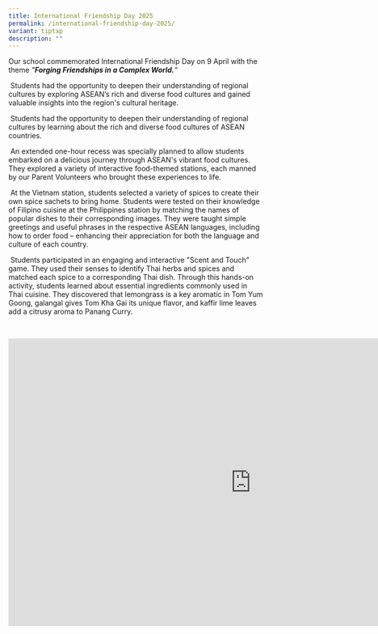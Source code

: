 ```yaml
---
title: International Friendship Day 2025
permalink: /international-friendship-day-2025/
variant: tiptap
description: ""
---
```

<p>Our school commemorated International Friendship Day on 9 April with the
theme <em>"</em><strong><em>Forging Friendships in a Complex World.</em></strong><em>"</em>
</p>
<p>&nbsp;Students had the opportunity to deepen their understanding of regional
cultures by exploring ASEAN’s rich and diverse food cultures and gained
valuable insights into the region's cultural heritage.</p>
<p>&nbsp;Students had the opportunity to deepen their understanding of regional
cultures by learning about the rich and diverse food cultures of ASEAN
countries.</p>
<p>&nbsp;An extended one-hour recess was specially planned to allow students
embarked on a delicious journey through ASEAN's vibrant food cultures.
They explored a variety of interactive food-themed stations, each manned
by our Parent Volunteers who brought these experiences to life.</p>
<p>&nbsp;At the Vietnam station, students selected a variety of spices to
create their own spice sachets to bring home. Students were tested on their
knowledge of Filipino cuisine at the Philippines station by matching the
names of popular dishes to their corresponding images. They were taught
simple greetings and useful phrases in the respective ASEAN languages,
including how to order food – enhancing their appreciation for both the
language and culture of each country.</p>
<p>&nbsp;Students participated in an engaging and interactive "Scent and
Touch" game. They used their senses to identify Thai herbs and spices and
matched each spice to a corresponding Thai dish. Through this hands-on
activity, students learned about essential ingredients commonly used in
Thai cuisine. They discovered that lemongrass is a key aromatic in Tom
Yum Goong, galangal gives Tom Kha Gai its unique flavor, and kaffir lime
leaves add a citrusy aroma to Panang Curry.</p>
<p>&nbsp;</p>
<div class="iframe-wrapper">
<iframe height="569" width="960" allowfullscreen="true" frameborder="0" src="https://docs.google.com/presentation/d/e/2PACX-1vT7OYRnO-_JnHI-U7OlW3AOBMdheZXF4QqowtTcxm1GOeK4beZAacBQGSsP410LyfrwvYUHpbiBYGmI/embed?start=true&amp;loop=true&amp;delayms=5000"></iframe>
</div>
<p></p>